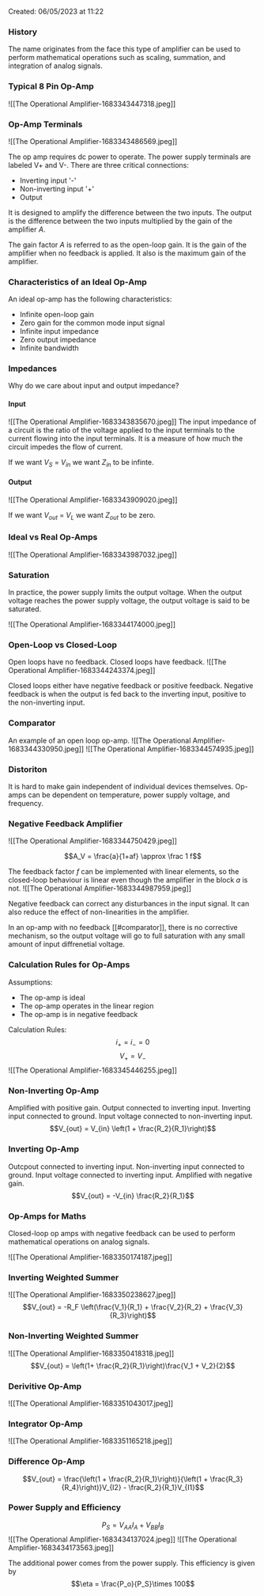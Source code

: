 Created: 06/05/2023 at 11:22

### History
The name originates from the face this type of amplifier can be used to perform mathematical operations such as scaling, summation, and integration of analog signals.

### Typical 8 Pin Op-Amp
![[The Operational Amplifier-1683343447318.jpeg]]

### Op-Amp Terminals
![[The Operational Amplifier-1683343486569.jpeg]]

The op amp requires dc power to operate. The power supply terminals are labeled V+ and V-.
There are three critical connections:
- Inverting input '-'
- Non-inverting input '+'
- Output

It is designed to amplify the difference between the two inputs. The output is the difference between the two inputs multiplied by the gain of the amplifier $A$.

The gain factor $A$ is referred to as the open-loop gain. It is the gain of the amplifier when no feedback is applied.
It also is the maximum gain of the amplifier.

### Characteristics of an Ideal Op-Amp
An ideal op-amp has the following characteristics:
- Infinite open-loop gain
- Zero gain for the common mode input signal
- Infinite input impedance
- Zero output impedance
- Infinite bandwidth

### Impedances
Why do we care about input and output impedance?

#### Input
![[The Operational Amplifier-1683343835670.jpeg]]
The input impedance of a circuit is the ratio of the voltage applied to the input terminals to the current flowing into the input terminals. It is a measure of how much the circuit impedes the flow of current.

If we want $V_S$ = $V_{in}$ we want $Z_{in}$ to be infinte.

#### Output
![[The Operational Amplifier-1683343909020.jpeg]]

If we want $V_{out}$ = $V_L$ we want $Z_{out}$ to be zero.

### Ideal vs Real Op-Amps
![[The Operational Amplifier-1683343987032.jpeg]]

### Saturation
In practice, the power supply limits the output voltage. When the output voltage reaches the power supply voltage, the output voltage is said to be saturated.

![[The Operational Amplifier-1683344174000.jpeg]]

### Open-Loop vs Closed-Loop
Open loops have no feedback. Closed loops have feedback.
![[The Operational Amplifier-1683344243374.jpeg]]

Closed loops either have negative feedback or positive feedback.
Negative feedback is when the output is fed back to the inverting input, positive to the non-inverting input.

### Comparator
An example of an open loop op-amp.
![[The Operational Amplifier-1683344330950.jpeg]]
![[The Operational Amplifier-1683344574935.jpeg]]

### Distoriton
It is hard to make gain independent of individual devices themselves. Op-amps can be dependent on temperature, power supply voltage, and frequency.

### Negative Feedback Amplifier
![[The Operational Amplifier-1683344750429.jpeg]]

$$A_V = \frac{a}{1+af} \approx \frac 1 f$$

The feedback factor $f$ can be implemented with linear elements, so the closed-loop behaviour is linear even though the amplifier in the block $a$ is not.
![[The Operational Amplifier-1683344987959.jpeg]]

Negative feedback can correct any disturbances in the input signal. It can also reduce the effect of non-linearities in the amplifier.

In an op-amp with no feedback [[#comparator]], there is no corrective mechanism, so the output voltage will go to full saturation with any small amount of input diffrenetial voltage.

### Calculation Rules for Op-Amps
Assumptions:
- The op-amp is ideal
- The op-amp operates in the linear region
- The op-amp is in negative feedback

Calculation Rules:
$$i_+ = i_- = 0$$
$$V_+ = V_-$$
![[The Operational Amplifier-1683345446255.jpeg]]

### Non-Inverting Op-Amp
Amplified with positive gain.
Output connected to inverting input.
Inverting input connected to ground.
Input voltage connected to non-inverting input.
$$V_{out} = V_{in} \left(1 + \frac{R_2}{R_1}\right)$$

### Inverting Op-Amp
Outcpout connected to inverting input.
Non-inverting input connected to ground.
Input voltage connected to inverting input.
Amplified with negative gain.
$$V_{out} = -V_{in} \frac{R_2}{R_1}$$

### Op-Amps for Maths
Closed-loop op amps with negative feedback can be used to perform mathematical operations on analog signals.

![[The Operational Amplifier-1683350174187.jpeg]]

### Inverting Weighted Summer
![[The Operational Amplifier-1683350238627.jpeg]]
$$V_{out} = -R_F \left(\frac{V_1}{R_1} + \frac{V_2}{R_2} + \frac{V_3}{R_3}\right)$$

### Non-Inverting Weighted Summer
![[The Operational Amplifier-1683350418318.jpeg]]
$$V_{out} = \left(1+ \frac{R_2}{R_1}\right)\frac{V_1 + V_2}{2}$$

### Derivitive Op-Amp
![[The Operational Amplifier-1683351043017.jpeg]]

### Integrator Op-Amp
![[The Operational Amplifier-1683351165218.jpeg]]

### Difference Op-Amp
$$V_{out} = \frac{\left(1 + \frac{R_2}{R_1}\right)}{\left(1 + \frac{R_3}{R_4}\right)}V_{I2} - \frac{R_2}{R_1}V_{I1}$$

### Power Supply and Efficiency
$$P_S = V_{AA}I_A + V_{BB}I_B$$
![[The Operational Amplifier-1683434137024.jpeg]]
![[The Operational Amplifier-1683434173563.jpeg]]

The additional power comes from the power supply.
This efficiency is given by
$$\eta = \frac{P_o}{P_S}\times 100$$
